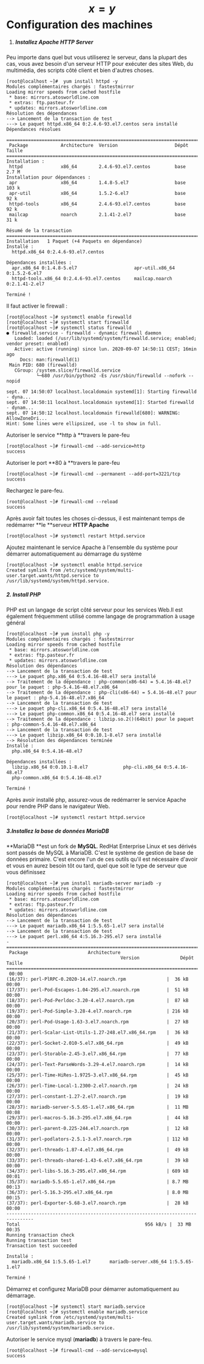 # $$x = y$$Configuration des machines

1. ##### Installez Apache HTTP Server

Peu importe dans quel but vous utiliserez le serveur, dans la plupart des cas, vous avez besoin d'un serveur HTTP pour exécuter des sites Web, du multimédia, des scripts côté client et bien d'autres choses.

```
[root@localhost ~]#  yum install httpd -y
Modules complémentaires chargés : fastestmirror
Loading mirror speeds from cached hostfile
 * base: mirrors.atosworldline.com
 * extras: ftp.pasteur.fr
 * updates: mirrors.atosworldline.com
Résolution des dépendances
--> Lancement de la transaction de test
---> Le paquet httpd.x86_64 0:2.4.6-93.el7.centos sera installé
Dépendances résolues

================================================================================
 Package            Architecture  Version                     Dépôt       Taille
================================================================================
Installation :
 httpd              x86_64        2.4.6-93.el7.centos         base        2.7 M
Installation pour dépendances :
 apr                x86_64        1.4.8-5.el7                 base        103 k
 apr-util           x86_64        1.5.2-6.el7                 base         92 k
 httpd-tools        x86_64        2.4.6-93.el7.centos         base         92 k
 mailcap            noarch        2.1.41-2.el7                base         31 k

Résumé de la transaction
================================================================================
Installation   1 Paquet (+4 Paquets en dépendance)
Installé :
  httpd.x86_64 0:2.4.6-93.el7.centos

Dépendances installées :
  apr.x86_64 0:1.4.8-5.el7                     apr-util.x86_64 0:1.5.2-6.el7
  httpd-tools.x86_64 0:2.4.6-93.el7.centos     mailcap.noarch 0:2.1.41-2.el7

Terminé !
```

Il faut activer le firewall :

```
[root@localhost ~]# systemctl enable firewalld
[root@localhost ~]# systemctl start firewalld
[root@localhost ~]# systemctl status firewalld
● firewalld.service - firewalld - dynamic firewall daemon
   Loaded: loaded (/usr/lib/systemd/system/firewalld.service; enabled; vendor preset: enabled)
   Active: active (running) since lun. 2020-09-07 14:50:11 CEST; 16min ago
     Docs: man:firewalld(1)
 Main PID: 680 (firewalld)
   CGroup: /system.slice/firewalld.service
           └─680 /usr/bin/python2 -Es /usr/sbin/firewalld --nofork --nopid

sept. 07 14:50:07 localhost.localdomain systemd[1]: Starting firewalld - dyna...
sept. 07 14:50:11 localhost.localdomain systemd[1]: Started firewalld - dynam...
sept. 07 14:50:12 localhost.localdomain firewalld[680]: WARNING: AllowZoneDri...
Hint: Some lines were ellipsized, use -l to show in full.
```

Autoriser le service **http à **travers le pare-feu

```
[root@localhost ~]# firewall-cmd --add-service=http
success
```

Autoriser le port **80 à **travers le pare-feu

```
[root@localhost ~]# firewall-cmd --permanent --add-port=3221/tcp
success
```

Rechargez le pare-feu.

```
[root@localhost ~]# firewall-cmd --reload
success
```

Après avoir fait toutes les choses ci-dessus, il est maintenant temps de redémarrer **le **serveur **HTTP Apache**

```
[root@localhost ~]# systemctl restart httpd.service
```

Ajoutez maintenant le service Apache à l'ensemble du système pour démarrer automatiquement au démarrage du système

```
[root@localhost ~]# systemctl enable httpd.service
Created symlink from /etc/systemd/system/multi-user.target.wants/httpd.service to /usr/lib/systemd/system/httpd.service.
```

##### 2. Install PHP

PHP est un langage de script côté serveur pour les services Web.Il est également fréquemment utilisé comme langage de programmation à usage général

```
[root@localhost ~]# yum install php -y
Modules complémentaires chargés : fastestmirror
Loading mirror speeds from cached hostfile
 * base: mirrors.atosworldline.com
 * extras: ftp.pasteur.fr
 * updates: mirrors.atosworldline.com
Résolution des dépendances
--> Lancement de la transaction de test
---> Le paquet php.x86_64 0:5.4.16-48.el7 sera installé
--> Traitement de la dépendance : php-common(x86-64) = 5.4.16-48.el7 pour le paquet : php-5.4.16-48.el7.x86_64
--> Traitement de la dépendance : php-cli(x86-64) = 5.4.16-48.el7 pour le paquet : php-5.4.16-48.el7.x86_64
--> Lancement de la transaction de test
---> Le paquet php-cli.x86_64 0:5.4.16-48.el7 sera installé
---> Le paquet php-common.x86_64 0:5.4.16-48.el7 sera installé
--> Traitement de la dépendance : libzip.so.2()(64bit) pour le paquet : php-common-5.4.16-48.el7.x86_64
--> Lancement de la transaction de test
---> Le paquet libzip.x86_64 0:0.10.1-8.el7 sera installé
--> Résolution des dépendances terminée
Installé :
  php.x86_64 0:5.4.16-48.el7

Dépendances installées :
  libzip.x86_64 0:0.10.1-8.el7             php-cli.x86_64 0:5.4.16-48.el7
  php-common.x86_64 0:5.4.16-48.el7

Terminé !
```

Après avoir installé php, assurez-vous de redémarrer le service Apache pour rendre PHP dans le navigateur Web.

```
[root@localhost ~]# systemctl restart httpd.service
```

##### 3.Installez la base de données MariaDB

**MariaDB **est un fork de **MySQL**. RedHat Enterprise Linux et ses dérivés sont passés de MySQL à MariaDB. C'est le système de gestion de base de données primaire. C'est encore l'un de ces outils qu'il est nécessaire d'avoir et vous en aurez besoin tôt ou tard, quel que soit le type de serveur que vous définissez

```
[root@localhost ~]# yum install mariadb-server mariadb -y
Modules complémentaires chargés : fastestmirror
Loading mirror speeds from cached hostfile
 * base: mirrors.atosworldline.com
 * extras: ftp.pasteur.fr
 * updates: mirrors.atosworldline.com
Résolution des dépendances
--> Lancement de la transaction de test
---> Le paquet mariadb.x86_64 1:5.5.65-1.el7 sera installé
--> Lancement de la transaction de test
---> Le paquet perl.x86_64 4:5.16.3-295.el7 sera installé
-
================================================================================
 Package                      Architecture
                                          Version               Dépôt     Taille
================================================================================
 00:00
(16/37): perl-PlRPC-0.2020-14.el7.noarch.rpm               |  36 kB   00:00
(17/37): perl-Pod-Escapes-1.04-295.el7.noarch.rpm          |  51 kB   00:00
(18/37): perl-Pod-Perldoc-3.20-4.el7.noarch.rpm            |  87 kB   00:00
(19/37): perl-Pod-Simple-3.28-4.el7.noarch.rpm             | 216 kB   00:00
(20/37): perl-Pod-Usage-1.63-3.el7.noarch.rpm              |  27 kB   00:00
(21/37): perl-Scalar-List-Utils-1.27-248.el7.x86_64.rpm    |  36 kB   00:00
(22/37): perl-Socket-2.010-5.el7.x86_64.rpm                |  49 kB   00:00
(23/37): perl-Storable-2.45-3.el7.x86_64.rpm               |  77 kB   00:00
(24/37): perl-Text-ParseWords-3.29-4.el7.noarch.rpm        |  14 kB   00:00
(25/37): perl-Time-HiRes-1.9725-3.el7.x86_64.rpm           |  45 kB   00:00
(26/37): perl-Time-Local-1.2300-2.el7.noarch.rpm           |  24 kB   00:00
(27/37): perl-constant-1.27-2.el7.noarch.rpm               |  19 kB   00:00
(28/37): mariadb-server-5.5.65-1.el7.x86_64.rpm            |  11 MB   00:08
(29/37): perl-macros-5.16.3-295.el7.x86_64.rpm             |  44 kB   00:00
(30/37): perl-parent-0.225-244.el7.noarch.rpm              |  12 kB   00:00
(31/37): perl-podlators-2.5.1-3.el7.noarch.rpm             | 112 kB   00:00
(32/37): perl-threads-1.87-4.el7.x86_64.rpm                |  49 kB   00:00
(33/37): perl-threads-shared-1.43-6.el7.x86_64.rpm         |  39 kB   00:00
(34/37): perl-libs-5.16.3-295.el7.x86_64.rpm               | 689 kB   00:01
(35/37): mariadb-5.5.65-1.el7.x86_64.rpm                   | 8.7 MB   00:13
(36/37): perl-5.16.3-295.el7.x86_64.rpm                    | 8.0 MB   00:15
(37/37): perl-Exporter-5.68-3.el7.noarch.rpm               |  28 kB   00:00
--------------------------------------------------------------------------------
Total                                              956 kB/s |  33 MB  00:35
Running transaction check
Running transaction test
Transaction test succeeded

Installé :
  mariadb.x86_64 1:5.5.65-1.el7       mariadb-server.x86_64 1:5.5.65-1.el7

Terminé !
```

Démarrez et configurez MariaDB pour démarrer automatiquement au démarrage.

```
[root@localhost ~]# systemctl start mariadb.service
[root@localhost ~]# systemctl enable mariadb.service
Created symlink from /etc/systemd/system/multi-user.target.wants/mariadb.service to /usr/lib/systemd/system/mariadb.service.
```

Autoriser le service mysql \(**mariadb**\) à travers le pare-feu.

```
[root@localhost ~]# firewall-cmd --add-service=mysql
success
```




